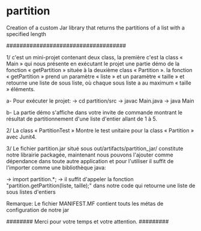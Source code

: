 # partition
Creation of a custom Jar library that returns the partitions of a list with a specified length 

####################################

1/ c'est un mini-projet contenant deux class, la première c'est la class « Main » qui nous présente en exécutant le projet une partie démo de la fonction « getPartition » située à la deuxième class « Partition ».
la fonction « getPartition » prend un paramètre « liste » et un paramètre « taille » et retourne une liste de sous liste, où chaque sous liste a au maximum « taille » éléments. 

a- Pour exécuter le projet:
    -> cd partition/src
    -> javac Main.java
    -> java Main
    
b- La partie démo s'affiche dans votre invite de commande montrant le résultat de partitionnement d'une liste d'entier allant de 1 à 5.

2/ La class « PartitionTest » Montre le test unitaire pour la class « Partition » avec Junit4.

3/ Le fichier partition.jar situé sous out/artifacts/partition_jar/ constitute notre librairie packagée, maintenant nous pouvons l'ajouter comme dépendance dans toute autre application et pour l'utiliser il suffit de l'importer comme une bibliothèque java:

  -> import partition.*;
  -> il suffit d'appeler la fonction "partition.getPartition(liste, taille);" dans notre code qui retourne une liste de sous listes d'entiers
  
  Remarque: Le fichier MANIFEST.MF contient touts les métas de configuration de notre jar
  
 ######## Merci pour votre temps et votre attention. #########

    
